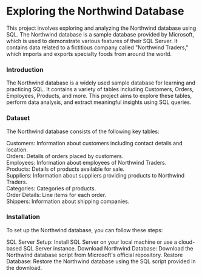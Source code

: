 # Exploring the Northwind Database
This project involves exploring and analyzing the Northwind database using SQL. The Northwind database is a sample database provided by Microsoft, which is used to demonstrate various features of their SQL Server. It contains data related to a fictitious company called "Northwind Traders," which imports and exports specialty foods from around the world.

### Introduction
The Northwind database is a widely used sample database for learning and practicing SQL. It contains a variety of tables including Customers, Orders, Employees, Products, and more. This project aims to explore these tables, perform data analysis, and extract meaningful insights using SQL queries.

### Dataset
The Northwind database consists of the following key tables:

Customers: Information about customers including contact details and location.<br>
Orders: Details of orders placed by customers.<br>
Employees: Information about employees of Northwind Traders.<br>
Products: Details of products available for sale.<br>
Suppliers: Information about suppliers providing products to Northwind Traders.<br>
Categories: Categories of products.<br>
Order Details: Line items for each order.<br>
Shippers: Information about shipping companies.<br>

### Installation
To set up the Northwind database, you can follow these steps:

SQL Server Setup:
Install SQL Server on your local machine or use a cloud-based SQL Server instance.
Download Northwind Database:
Download the Northwind database script from Microsoft's official repository.
Restore Database:
Restore the Northwind database using the SQL script provided in the download.
